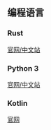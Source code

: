 ## 编程语言

### Rust
[官网/中文站](https://www.rust-lang.org/)

### Python 3
[官网/中文站](https://docs.python.org/3/)

### Kotlin
[官网](https://kotlinlang.org/)
